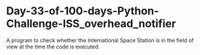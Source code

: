 # Day-33-of-100-days-Python-Challenge-ISS_overhead_notifier
A program to check whether the International Space Station is in the field of view at the time the code is executed.

